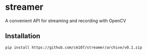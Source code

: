 # streamer
A convenient API for streaming and recording with OpenCV

## Installation
```console
pip install https://github.com/cm107/streamer/archive/v0.1.zip
```